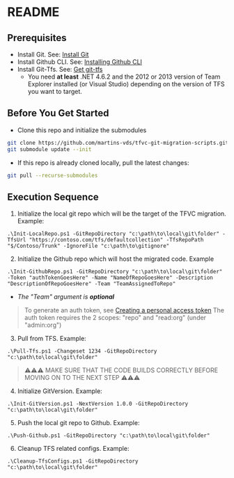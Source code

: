 # README

## Prerequisites

- Install Git. See: [Install Git](https://github.com/git-guides/install-git#install-git)
- Install Github CLI. See: [Installing Github CLI](https://github.com/cli/cli#installation)
- Install Git-Tfs. See: [Get git-tfs](https://github.com/git-tfs/git-tfs#get-git-tfs)
    - You need **at least** .NET 4.6.2 and the 2012 or 2013 version of Team Explorer installed (or Visual Studio) depending on the version of TFS you want to target.
## Before You Get Started
- Clone this repo and initialize the submodules
```bash
git clone https://github.com/martins-vds/tfvc-git-migration-scripts.git
git submodule update --init
```
- If this repo is already cloned locally, pull the latest changes:
```bash
git pull --recurse-submodules
```

## Execution Sequence
1. Initialize the local git repo which will be the target of the TFVC migration. Example:
```posh
.\Init-LocalRepo.ps1 -GitRepoDirectory "c:\path\to\local\git\folder" -TfsUrl "https://contoso.com/tfs/defaultcollection" -TfsRepoPath "$/Contoso/Trunk" -IgnoreFile "c:\path\to\gitignore"
```
2. Initialize the Github repo which will host the migrated code. Example
```posh
.\Init-GithubRepo.ps1 -GitRepoDirectory "c:\path\to\local\git\folder" -Token "authTokenGoesHere" -Name "NameOfRepoGoesHere" -Description "DescriptionOfRepoGoesHere" -Team "TeamAssignedToRepo"
```

- *The "Team" argument is **optional***

> To generate an auth token, see [Creating a personal access token](https://docs.github.com/en/free-pro-team@latest/github/authenticating-to-github/creating-a-personal-access-token)
> The auth token requires the 2 scopes: "repo" and "read:org" (under "admin:org")

3. Pull from TFS. Example:
```posh
.\Pull-Tfs.ps1 -Changeset 1234 -GitRepoDirectory "c:\path\to\local\git\folder"
```
> :warning::warning::warning:
> MAKE SURE THAT THE CODE BUILDS CORRECTLY BEFORE MOVING ON TO THE NEXT STEP
> :warning::warning::warning:
4. Initialize GitVersion. Example:
```posh
.\Init-GitVersion.ps1 -NextVersion 1.0.0 -GitRepoDirectory "c:\path\to\local\git\folder"
```
5. Push the local git repo to Github. Example:
```posh
.\Push-Github.ps1 -GitRepoDirectory "c:\path\to\local\git\folder"
```
6. Cleanup TFS related configs. Example:
```posh
.\Cleanup-TfsConfigs.ps1 -GitRepoDirectory "c:\path\to\local\git\folder"
```